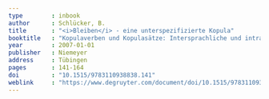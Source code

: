```yaml
---
type        : inbook
author      : Schlücker, B.
title       : "<i>Bleiben</i> - eine unterspezifizierte Kopula"
booktitle   : "Kopulaverben und Kopulasätze: Intersprachliche und intrasprachliche Aspekte"
year        : 2007-01-01
publisher   : Niemeyer
address     : Tübingen
pages       : 141-164 
doi         : "10.1515/9783110938838.141"
weblink     : "https://www.degruyter.com/document/doi/10.1515/9783110938838.141/html"
---
```


